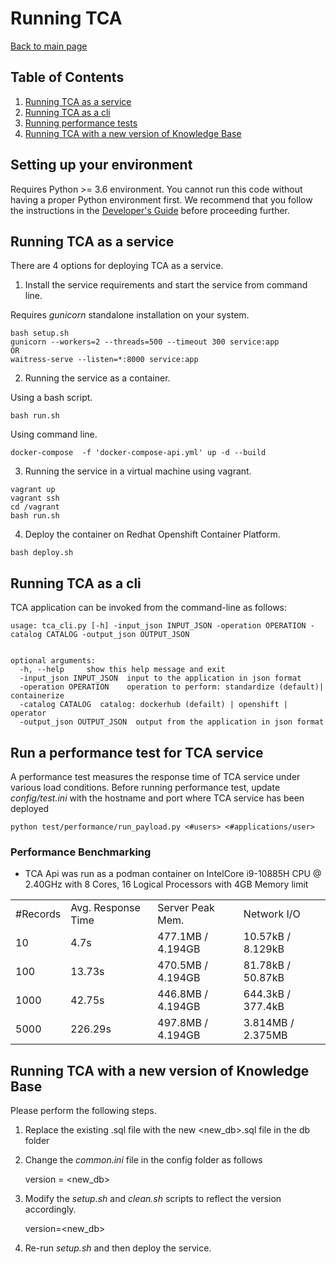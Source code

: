 # Running TCA
[Back to main page](https://github.com/konveyor/tackle-container-advisor#table-of-contents)
## Table of Contents
1. [Running TCA as a service](#Running-TCA-as-a-service)
2. [Running TCA as a cli](#Running-TCA-as-a-cli)
3. [Running performance tests](#Run-a-performance-test-for-TCA-service)
4. [Running TCA with a new version of Knowledge Base](#Running-TCA-with-a-new-version-of-Knowledge-Base)

## Setting up your environment

Requires Python >= 3.6 environment. You cannot run this code without having a proper
Python environment first. We recommend that you follow the instructions
in the [Developer's Guide](docs/development.md) before proceeding further.


## Running TCA as a service

There are 4 options for deploying TCA as a service.

1. Install the service requirements and start the service from command line.

Requires *gunicorn* standalone installation on your system.
```
bash setup.sh
gunicorn --workers=2 --threads=500 --timeout 300 service:app
OR
waitress-serve --listen=*:8000 service:app
```

2. Running the service as a container.

Using a bash script.
```
bash run.sh
```
Using command line.
```
docker-compose  -f 'docker-compose-api.yml' up -d --build
```

3. Running the service in a virtual machine using vagrant.
```
vagrant up
vagrant ssh
cd /vagrant
bash run.sh
```

4. Deploy the container on Redhat Openshift Container Platform.

```
bash deploy.sh
```
## Running TCA as a cli

TCA application can be invoked from the command-line as follows:
```
usage: tca_cli.py [-h] -input_json INPUT_JSON -operation OPERATION -catalog CATALOG -output_json OUTPUT_JSON


optional arguments:
  -h, --help     show this help message and exit
  -input_json INPUT_JSON  input to the application in json format
  -operation OPERATION    operation to perform: standardize (default)| containerize
  -catalog CATALOG  catalog: dockerhub (defailt) | openshift | operator
  -output_json OUTPUT_JSON  output from the application in json format
```

## Run a performance test for TCA service
A performance test measures the response time of TCA service under
various load conditions. Before running
performance test, update *config/test.ini* with the hostname
and port where TCA service has been deployed

```
python test/performance/run_payload.py <#users> <#applications/user>
```

### Performance Benchmarking

- TCA Api was run as a podman container on IntelCore i9-10885H CPU @ 2.40GHz with 8 Cores, 16 Logical Processors with 4GB Memory limit
	
<table>
  <tr>
    <td> #Records </td>
    <td> Avg. Response Time </td>
    <td> Server Peak Mem.   </td>
    <td> Network I/O        </td>	  
  </tr>
  <tr>	
    <td> 10 </td>
    <td> 4.7s </td>
    <td> 477.1MB / 4.194GB </td>
    <td> 10.57kB / 8.129kB </td>
  </tr>
  <tr>	
    <td> 100 </td>
    <td> 13.73s </td>
    <td> 470.5MB / 4.194GB </td>
    <td> 81.78kB / 50.87kB </td>
  </tr>
  <tr>	
    <td> 1000 </td>
    <td> 42.75s </td>
    <td> 446.8MB / 4.194GB </td>
    <td> 644.3kB / 377.4kB </td>
  </tr>
  <tr>	
    <td> 5000 </td>
    <td> 226.29s </td>
    <td> 497.8MB / 4.194GB </td>
    <td> 3.814MB / 2.375MB </td>
  </tr>
</table>


## Running TCA with a new version of Knowledge Base

Please perform the following steps.

1. Replace the existing .sql file with the new <new_db>.sql file in the db folder

2. Change the *common.ini* file in the config folder as follows

    version = <new_db>

3. Modify the *setup.sh* and *clean.sh* scripts to reflect the version accordingly.

    version=<new_db>

4. Re-run *setup.sh* and then deploy the service.
